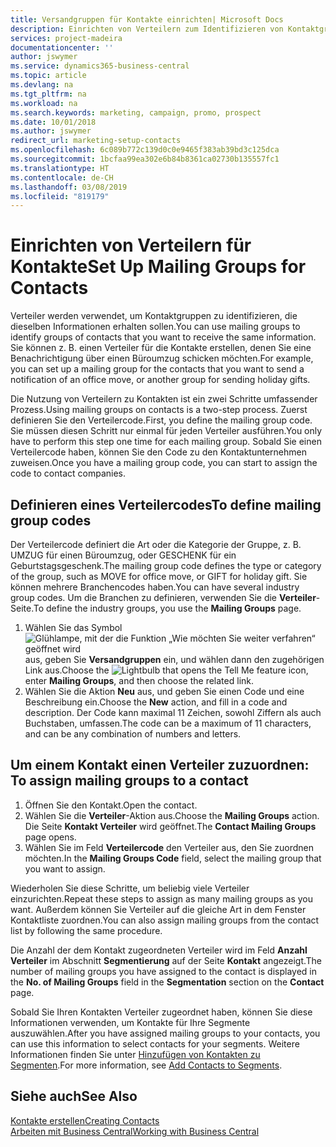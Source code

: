 ```yaml
---
title: Versandgruppen für Kontakte einrichten| Microsoft Docs
description: Einrichten von Verteilern zum Identifizieren von Kontaktgruppen, denen die gleichen Informationen zugehen sollen, z. B. Marketingkampagnen oder Promotionen.
services: project-madeira
documentationcenter: ''
author: jswymer
ms.service: dynamics365-business-central
ms.topic: article
ms.devlang: na
ms.tgt_pltfrm: na
ms.workload: na
ms.search.keywords: marketing, campaign, promo, prospect
ms.date: 10/01/2018
ms.author: jswymer
redirect_url: marketing-setup-contacts
ms.openlocfilehash: 6c089b772c139d0c0e9465f383ab39bd3c125dca
ms.sourcegitcommit: 1bcfaa99ea302e6b84b8361ca02730b135557fc1
ms.translationtype: HT
ms.contentlocale: de-CH
ms.lasthandoff: 03/08/2019
ms.locfileid: "819179"
---
```

# <a name="set-up-mailing-groups-for-contacts"></a><span data-ttu-id="5b893-103">Einrichten von Verteilern für Kontakte</span><span class="sxs-lookup"><span data-stu-id="5b893-103">Set Up Mailing Groups for Contacts</span></span>
<span data-ttu-id="5b893-104">Verteiler werden verwendet, um Kontaktgruppen zu identifizieren, die dieselben Informationen erhalten sollen.</span><span class="sxs-lookup"><span data-stu-id="5b893-104">You can use mailing groups to identify groups of contacts that you want to receive the same information.</span></span> <span data-ttu-id="5b893-105">Sie können z. B. einen Verteiler für die Kontakte erstellen, denen Sie eine Benachrichtigung über einen Büroumzug schicken möchten.</span><span class="sxs-lookup"><span data-stu-id="5b893-105">For example, you can set up a mailing group for the contacts that you want to send a notification of an office move, or another group for sending holiday gifts.</span></span>

<span data-ttu-id="5b893-106">Die Nutzung von Verteilern zu Kontakten ist ein zwei Schritte umfassender Prozess.</span><span class="sxs-lookup"><span data-stu-id="5b893-106">Using mailing groups on contacts is a two-step process.</span></span> <span data-ttu-id="5b893-107">Zuerst definieren Sie den Verteilercode.</span><span class="sxs-lookup"><span data-stu-id="5b893-107">First, you define the mailing group code.</span></span> <span data-ttu-id="5b893-108">Sie müssen diesen Schritt nur einmal für jeden Verteiler ausführen.</span><span class="sxs-lookup"><span data-stu-id="5b893-108">You only have to perform this step one time for each mailing group.</span></span> <span data-ttu-id="5b893-109">Sobald Sie einen Verteilercode haben, können Sie den Code zu den Kontaktunternehmen zuweisen.</span><span class="sxs-lookup"><span data-stu-id="5b893-109">Once you have a mailing group code, you can start to assign the code to contact companies.</span></span>

## <a name="to-define-mailing-group-codes"></a><span data-ttu-id="5b893-110">Definieren eines Verteilercodes</span><span class="sxs-lookup"><span data-stu-id="5b893-110">To define mailing group codes</span></span>
<span data-ttu-id="5b893-111">Der Verteilercode definiert die Art oder die Kategorie der Gruppe, z. B. UMZUG für einen Büroumzug, oder GESCHENK für ein Geburtstagsgeschenk.</span><span class="sxs-lookup"><span data-stu-id="5b893-111">The mailing group code defines the type or category of the group, such as MOVE for office move, or GIFT for holiday gift.</span></span> <span data-ttu-id="5b893-112">Sie können mehrere Branchencodes haben.</span><span class="sxs-lookup"><span data-stu-id="5b893-112">You can have several industry group codes.</span></span> <span data-ttu-id="5b893-113">Um die Branchen zu definieren, verwenden Sie die **Verteiler**-Seite.</span><span class="sxs-lookup"><span data-stu-id="5b893-113">To define the industry groups, you use the **Mailing Groups** page.</span></span>

1. <span data-ttu-id="5b893-114">Wählen Sie das Symbol ![Glühlampe, mit der die Funktion „Wie möchten Sie weiter verfahren“ geöffnet wird](media/ui-search/search_small.png "Wie möchten Sie weiter verfahren?") aus, geben Sie **Versandgruppen** ein, und wählen dann den zugehörigen Link aus.</span><span class="sxs-lookup"><span data-stu-id="5b893-114">Choose the ![Lightbulb that opens the Tell Me feature](media/ui-search/search_small.png "Tell me what you want to do") icon, enter **Mailing Groups**, and then choose the related link.</span></span>
2. <span data-ttu-id="5b893-115">Wählen Sie die Aktion **Neu** aus, und geben Sie einen Code und eine Beschreibung ein.</span><span class="sxs-lookup"><span data-stu-id="5b893-115">Choose the **New** action, and fill in a code and description.</span></span> <span data-ttu-id="5b893-116">Der Code kann maximal 11 Zeichen, sowohl Ziffern als auch Buchstaben, umfassen.</span><span class="sxs-lookup"><span data-stu-id="5b893-116">The code can be a maximum of 11 characters, and can be any combination of numbers and letters.</span></span>

## <span data-ttu-id="5b893-117"><a name="AssignMailGroupContact">Um einem Kontakt einen Verteiler zuzuordnen:</a></span><span class="sxs-lookup"><span data-stu-id="5b893-117"><a name="AssignMailGroupContact"></a> To assign mailing groups to a contact</span></span>
1. <span data-ttu-id="5b893-118">Öffnen Sie den Kontakt.</span><span class="sxs-lookup"><span data-stu-id="5b893-118">Open the contact.</span></span>
2. <span data-ttu-id="5b893-119">Wählen Sie die **Verteiler**-Aktion aus.</span><span class="sxs-lookup"><span data-stu-id="5b893-119">Choose the **Mailing Groups** action.</span></span> <span data-ttu-id="5b893-120">Die Seite **Kontakt Verteiler** wird geöffnet.</span><span class="sxs-lookup"><span data-stu-id="5b893-120">The **Contact Mailing Groups** page opens.</span></span>
3. <span data-ttu-id="5b893-121">Wählen Sie im Feld **Verteilercode** den Verteiler aus, den Sie zuordnen möchten.</span><span class="sxs-lookup"><span data-stu-id="5b893-121">In the **Mailing Groups Code** field, select the mailing group that you want to assign.</span></span>

<span data-ttu-id="5b893-122">Wiederholen Sie diese Schritte, um beliebig viele Verteiler einzurichten.</span><span class="sxs-lookup"><span data-stu-id="5b893-122">Repeat these steps to assign as many mailing groups as you want.</span></span> <span data-ttu-id="5b893-123">Außerdem können Sie Verteiler auf die gleiche Art in dem Fenster Kontaktliste zuordnen.</span><span class="sxs-lookup"><span data-stu-id="5b893-123">You can also assign mailing groups from the contact list by following the same procedure.</span></span>

<span data-ttu-id="5b893-124">Die Anzahl der dem Kontakt zugeordneten Verteiler wird im Feld **Anzahl Verteiler** im Abschnitt **Segmentierung** auf der Seite **Kontakt** angezeigt.</span><span class="sxs-lookup"><span data-stu-id="5b893-124">The number of mailing groups you have assigned to the contact is displayed in the **No. of Mailing Groups** field in the **Segmentation** section on the **Contact** page.</span></span>

<span data-ttu-id="5b893-125">Sobald Sie Ihren Kontakten Verteiler zugeordnet haben, können Sie diese Informationen verwenden, um Kontakte für Ihre Segmente auszuwählen.</span><span class="sxs-lookup"><span data-stu-id="5b893-125">After you have assigned mailing groups to your contacts, you can use this information to select contacts for your segments.</span></span> <span data-ttu-id="5b893-126">Weitere Informationen finden Sie unter [Hinzufügen von Kontakten zu Segmenten](marketing-add-contact-segment.md).</span><span class="sxs-lookup"><span data-stu-id="5b893-126">For more information, see [Add Contacts to Segments](marketing-add-contact-segment.md).</span></span>

## <a name="see-also"></a><span data-ttu-id="5b893-127">Siehe auch</span><span class="sxs-lookup"><span data-stu-id="5b893-127">See Also</span></span>
[<span data-ttu-id="5b893-128">Kontakte erstellen</span><span class="sxs-lookup"><span data-stu-id="5b893-128">Creating Contacts</span></span>](marketing-create-contact-companies.md)  
[<span data-ttu-id="5b893-129">Arbeiten mit Business Central</span><span class="sxs-lookup"><span data-stu-id="5b893-129">Working with Business Central</span></span>](ui-work-product.md)
